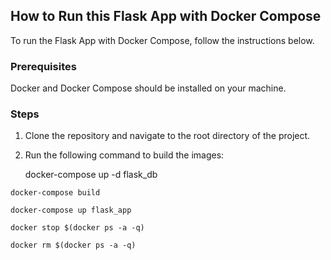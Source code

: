 ## How to Run this Flask App with Docker Compose

To run the Flask App with Docker Compose, follow the instructions below.

### Prerequisites

Docker and Docker Compose should be installed on your machine.

### Steps
1. Clone the repository and navigate to the root directory of the project.

2. Run the following command to build the images:
    
    docker-compose up -d flask_db

`docker-compose build`

`docker-compose up flask_app`

`docker stop $(docker ps -a -q)`

`docker rm $(docker ps -a -q)`